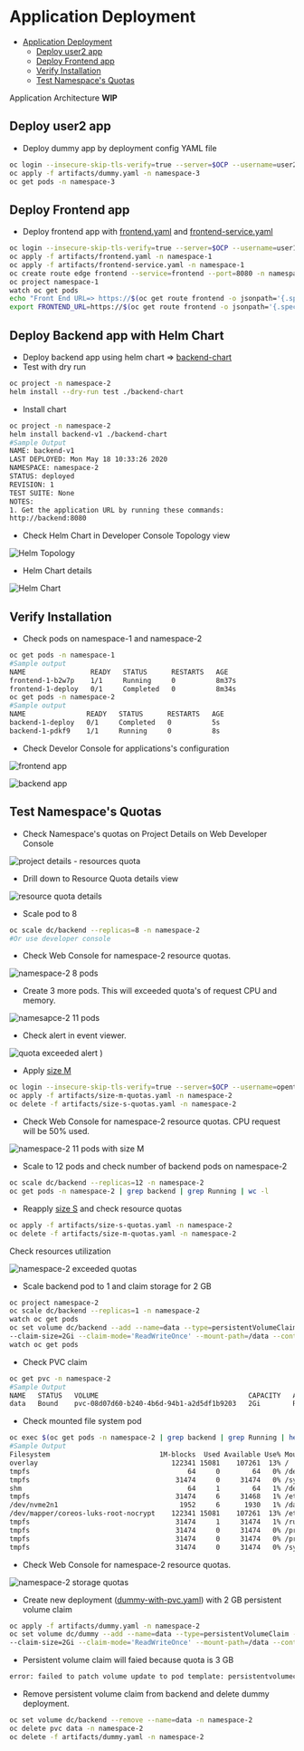 # Application Deployment
<!-- TOC -->

- [Application Deployment](#application-deployment)
  - [Deploy user2 app](#deploy-user2-app)
  - [Deploy Frontend app](#deploy-frontend-app)
  - [Verify Installation](#verify-installation)
  - [Test Namespace's Quotas](#test-namespaces-quotas)

<!-- /TOC -->

Application Architecture
**WIP**

## Deploy user2 app
- Deploy dummy app by deployment config YAML file
```bash
oc login --insecure-skip-tls-verify=true --server=$OCP --username=user2
oc apply -f artifacts/dummy.yaml -n namespace-3
oc get pods -n namespace-3
```

## Deploy Frontend app
- Deploy frontend app with [frontend.yaml](artifacts/frontend.yaml) and [frontend-service.yaml](artifacts/frontend-service.yaml)
```bash
oc login --insecure-skip-tls-verify=true --server=$OCP --username=user1
oc apply -f artifacts/frontend.yaml -n namespace-1
oc apply -f artifacts/frontend-service.yaml -n namespace-1
oc create route edge frontend --service=frontend --port=8080 -n namespace-1
oc project namespace-1
watch oc get pods
echo "Front End URL=> https://$(oc get route frontend -o jsonpath='{.spec.host}' -n namespace-1)"
export FRONTEND_URL=https://$(oc get route frontend -o jsonpath='{.spec.host}' -n namespace-1)
```

<!-- - Deploy backend app
```bash
oc login --insecure-skip-tls-verify=true --server=$OCP --username=user1
oc apply -f artifacts/backend.yaml -n namespace-2
oc apply -f artifacts/backend-service.yaml -n namespace-2
echo "Backend Internal End URL=> http://$(oc get svc backend  -o jsonpath='{.spec.ports[0].port}'  -n namespace-2)" 
```-->

## Deploy Backend app with Helm Chart
- Deploy backend app using helm chart => [backend-chart](backend-chart)
- Test with dry run 
```bash
oc project -n namespace-2
helm install --dry-run test ./backend-chart
```
- Install chart
```bash
oc project -n namespace-2
helm install backend-v1 ./backend-chart
#Sample Output
NAME: backend-v1
LAST DEPLOYED: Mon May 18 10:33:26 2020
NAMESPACE: namespace-2
STATUS: deployed
REVISION: 1
TEST SUITE: None
NOTES:
1. Get the application URL by running these commands:
http://backend:8080
```
- Check Helm Chart in Developer Console Topology view

![Helm Topology](images/developer-console-helm-topology.png )

- Helm Chart details

![Helm Chart](images/developer-console-helm-chart.png)

## Verify Installation
- Check pods on namespace-1 and namespace-2
```bash
oc get pods -n namespace-1
#Sample output
NAME                READY   STATUS      RESTARTS   AGE
frontend-1-b2w7p    1/1     Running     0          8m37s
frontend-1-deploy   0/1     Completed   0          8m34s
oc get pods -n namespace-2
#Sample output
NAME               READY   STATUS      RESTARTS   AGE
backend-1-deploy   0/1     Completed   0          5s
backend-1-pdkf9    1/1     Running     0          8s
```

- Check Develor Console for applications's configuration

![frontend app](images/frontend-app.png)

![backend app](images/backend-app.png)
  
## Test Namespace's Quotas
- Check Namespace's quotas on Project Details on Web Developer Console

![project details - resources quota](images/project-details-resource-quotas.png)

- Drill down to Resource Quota details view

![resource quota details](images/resource-quota-details.png)

- Scale pod to 8
```bash
oc scale dc/backend --replicas=8 -n namespace-2
#Or use developer console
```
- Check Web Console for namespace-2 resource quotas.

![namespace-2 8 pods](images/namespace-2-8-pods.png)

- Create 3 more pods. This will exceeded quota's of request CPU and memory.

![namesapce-2 11 pods](images/namespace-2-11-pods.png)

- Check alert in event viewer.

![quota exceeded alert](images/quota-exceeded-alert.png)
)
- Apply [size M](artifacts/size-m-quotas.yaml) 
```bash
oc login --insecure-skip-tls-verify=true --server=$OCP --username=opentlc-mgr
oc apply -f artifacts/size-m-quotas.yaml -n namespace-2
oc delete -f artifacts/size-s-quotas.yaml -n namespace-2
```
- Check Web Console for namespace-2 resource quotas. CPU request will be 50% used.

![namespace-2 11 pods with size M](images/namespace-2-size-m-11-pods.png)

- Scale to 12 pods and check number of backend pods on namespace-2
```bash
oc scale dc/backend --replicas=12 -n namespace-2
oc get pods -n namespace-2 | grep backend | grep Running | wc -l
```

- Reapply [size S](artifacts/size-s-quotas.yaml) and check resource quotas
```bash
oc apply -f artifacts/size-s-quotas.yaml -n namespace-2
oc delete -f artifacts/size-m-quotas.yaml -n namespace-2
```

Check resources utilization

![namespace-2 exceeded quotas](images/namespace-2-exceeded-quotas.png)

- Scale backend pod to 1 and claim storage for 2 GB
```bash
oc project namespace-2
oc scale dc/backend --replicas=1 -n namespace-2
watch oc get pods
oc set volume dc/backend --add --name=data --type=persistentVolumeClaim --claim-name=data \
--claim-size=2Gi --claim-mode='ReadWriteOnce' --mount-path=/data --containers=backend -n namespace-2
watch oc get pods
```
- Check PVC claim
```bash
oc get pvc -n namespace-2
#Sample Output
NAME   STATUS   VOLUME                                     CAPACITY   ACCESS MODES   STORAGECLASS   AGE
data   Bound    pvc-08d07d60-b240-4b6d-94b1-a2d5df1b9203   2Gi        RWO            gp2            7m17s
```
- Check mounted file system pod
```bash
oc exec $(oc get pods -n namespace-2 | grep backend | grep Running | head -n 1 | awk '{print $1}') -- df -m
#Sample Output
Filesystem                           1M-blocks  Used Available Use% Mounted on
overlay                                 122341 15081    107261  13% /
tmpfs                                       64     0        64   0% /dev
tmpfs                                    31474     0     31474   0% /sys/fs/cgroup
shm                                         64     1        64   1% /dev/shm
tmpfs                                    31474     6     31468   1% /etc/passwd
/dev/nvme2n1                              1952     6      1930   1% /data
/dev/mapper/coreos-luks-root-nocrypt    122341 15081    107261  13% /etc/hosts
tmpfs                                    31474     1     31474   1% /run/secrets/kubernetes.io/serviceaccount
tmpfs                                    31474     0     31474   0% /proc/acpi
tmpfs                                    31474     0     31474   0% /proc/scsi
tmpfs                                    31474     0     31474   0% /sys/firmware
```
- Check Web Console for namespace-2 resource quotas.

![namespace-2 storage quotas](images/namespace-2-storage-quotas.png)

- Create new deployment ([dummy-with-pvc.yaml](artifacts/dummy-with-pvc.yaml)) with 2 GB persistent volume claim
```bash
oc apply -f artifacts/dummy.yaml -n namespace-2
oc set volume dc/dummy --add --name=data --type=persistentVolumeClaim --claim-name=data2 \
--claim-size=2Gi --claim-mode='ReadWriteOnce' --mount-path=/data --containers=dummy -n namespace-2
```
- Persistent volume claim will faied because quota is 3 GB
```bash
error: failed to patch volume update to pod template: persistentvolumeclaims "data2" is forbidden: exceeded quota: size-s-quotas, requested: requests.storage=2Gi, used: requests.storage=2Gi, limited: requests.storage=3Gi
```
- Remove persistent volume claim from backend and delete dummy deployment.
```bash
oc set volume dc/backend --remove --name=data -n namespace-2
oc delete pvc data -n namespace-2
oc delete -f artifacts/dummy.yaml -n namespace-2
```
